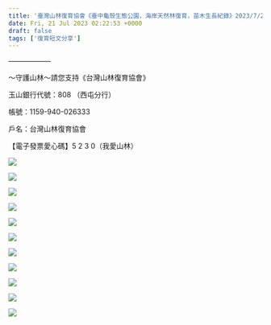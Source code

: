 ```yaml
---
title: '臺灣山林復育協會《臺中龜殼生態公園，海岸天然林復育，苗木生長紀錄》2023/7/21'
date: Fri, 21 Jul 2023 02:22:53 +0000
draft: false
tags: ['復育短文分享']
---
```


——————

～守護山林～請您支持《台灣山林復育協會》

玉山銀行代號：808 （西屯分行）

帳號：1159-940-026333

戶名：台灣山林復育協會

【電子發票愛心碼】5 2 3 0（我愛山林）

![](https://www.reforestation.tw/wp-content/uploads/2024/01/362542453_6840412925978289_3272722889346902489_n-768x1024.jpg)

![](https://www.reforestation.tw/wp-content/uploads/2024/01/362641902_6840386695980912_5132612224746889312_n.jpg)

![](https://www.reforestation.tw/wp-content/uploads/2024/01/362641903_6840390822647166_8738643202483695702_n-768x1024.jpg)

![](https://www.reforestation.tw/wp-content/uploads/2024/01/362644979_6840391305980451_5060055308346067255_n-1-768x1024.jpg)

![](https://www.reforestation.tw/wp-content/uploads/2024/01/362651214_6840391505980431_4149294532836083531_n-768x1024.jpg)

![](https://www.reforestation.tw/wp-content/uploads/2024/01/362652117_6840390379313877_971780169801988803_n-1-768x1024.jpg)

![](https://www.reforestation.tw/wp-content/uploads/2024/01/362656533_6840414255978156_8730612173199704029_n-768x1024.jpg)

![](https://www.reforestation.tw/wp-content/uploads/2024/01/362662388_6840414045978177_5645204044842928860_n-768x1024.jpg)

![](https://www.reforestation.tw/wp-content/uploads/2024/01/362678205_6840414549311460_3120055142298936019_n-768x1024.jpg)

![](https://www.reforestation.tw/wp-content/uploads/2024/01/362887230_6840390425980539_7729207504127145333_n-768x1024.jpg)

![](https://www.reforestation.tw/wp-content/uploads/2024/01/362888024_6840413109311604_3058919251146530550_n-768x1024.jpg)